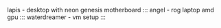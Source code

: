 lapis - desktop with neon genesis motherboard :::
angel - rog laptop amd gpu :::
waterdreamer - vm setup :::
